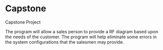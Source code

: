 # Capstone
Capstone Project

The program will allow a sales person to provide a RF diagram based upon the needs of the customer. The program will help eliminate some errors in the system configurations that the salesmen may provide.
